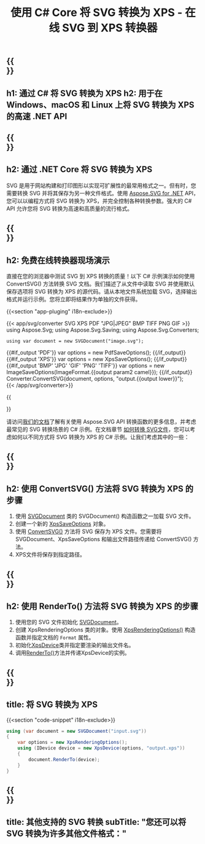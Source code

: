 ﻿---
translation: true
template: /templates/_template-conversion-child.md
title: 使用 C# Core 将 SVG 转换为 XPS - 在线 SVG 到 XPS 转换器
description: 在 Windows、macOS 和 Linux 上使用 .NET Core API 将 SVG 转换为 XPS。免费试用在线 SVG 到 XPS 转换器！
url: /net/conversion/svg-to-xps/
family: svg
platformtag: net
feature: conversion
informat: SVG
outformat: XPS
otherformats: GIF JPEG PNG TIFF BMP PDF XPS
---

{{<section banner>}}
---
h1: 通过 C# 将 SVG 转换为 XPS
h2: 用于在 Windows、macOS 和 Linux 上将 SVG 转换为 XPS 的高速 .NET API
---

{{<section overview>}}
---
h2: 通过 .NET Core 将 SVG 转换为 XPS
---

SVG 是用于网站构建和打印图形以实现可扩展性的最常用格式之一。但有时，您需要转换 SVG 并将其保存为另一种文件格式。使用 [Aspose.SVG for .NET](https://products.aspose.com/svg/net/) API，您可以以编程方式将 SVG 转换为 XPS，并完全控制各种转换参数。强大的 C# API 允许您将 SVG 转换为高速和高质量的流行格式。


{{<section demos>}}
---
h2: 免费在线转换器现场演示
---

直接在您的浏览器中测试 SVG 到 XPS 转换的质量！以下 C# 示例演示如何使用 ConvertSVG() 方法转换 SVG 文档。我们描述了从文件中读取 SVG 并使用默认保存选项将 SVG 转换为 XPS 的源代码。请从本地文件系统加载 SVG，选择输出格式并运行示例。您将立即将结果作为单独的文件获得。

{{<section "app-pluging" i18n-exclude>}}

{{< app/svg/converter SVG XPS PDF "JPG|JPEG" BMP TIFF PNG GIF >}}
using Aspose.Svg;
using Aspose.Svg.Saving;
using Aspose.Svg.Converters;

    using var document = new SVGDocument("image.svg");
{{#if_output 'PDF'}}
    var options = new PdfSaveOptions();
{{/if_output}}
{{#if_output 'XPS'}}
    var options = new XpsSaveOptions();
{{/if_output}}
{{#if_output 'BMP' 'JPG' 'GIF' 'PNG' 'TIFF'}}
    var options = new ImageSaveOptions(ImageFormat.{{output param2 camel}});
{{/if_output}}
    Converter.ConvertSVG(document, options, "output.{{output lower}}");   
{{< /app/svg/converter>}} 

{{<section documentation>}}

请访问<a href="https://docs.aspose.com/svg/net/how-to-work-with-aspose-svg-api/converting/" target="_blank">我们的文档</a>了解有关使用 Aspose.SVG API 转换函数的更多信息，并考虑最常见的 SVG 转换场景的 C# 示例。在文档章节 <a href="https://docs.aspose.com/svg/net/how-to-work-with-aspose-svg-api/converting/" target="_blank">如何转换 SVG文件</a>，您可以考虑如何以不同方式将 SVG 转换为 XPS 的 C# 示例。让我们考虑其中的一些：

{{<section steps1>}}
---
h2: 使用 ConvertSVG() 方法将 SVG 转换为 XPS 的步骤
---
1. 使用 [SVGDocument](https://reference.aspose.com/svg/net/aspose.svg/svgdocument/) 类的 SVGDocument() 构造函数之一加载 SVG 文件。
1. 创建一个新的 [XpsSaveOptions](https://reference.aspose.com/svg/net/aspose.svg.saving/xpssaveoptions/) 对象。
1. 使用 [ConvertSVG()](https://reference.aspose.com/svg/net/aspose.svg.converters/converter/convertsvg/) 方法将 SVG 保存为 XPS 文件。您需要将 SVGDocument、XpsSaveOptions 和输出文件路径传递给 ConvertSVG() 方法。
1. XPS文件将保存到指定路径。

{{<section steps2>}}
---
h2: 使用 RenderTo() 方法将 SVG 转换为 XPS 的步骤
---
1. 使用您的 SVG 文件初始化 [SVGDocument](https://reference.aspose.com/svg/net/aspose.svg/svgdocument/)。
1. 创建 XpsRenderingOptions 类的对象。使用 [XpsRenderingOptions()](https://reference.aspose.com/svg/net/aspose.svg.rendering.xps/xpsrenderingoptions/xpsrenderingoptions/) 构造函数并指定文档的 `Format` 属性。
1. 初始化[XpsDevice](https://reference.aspose.com/svg/net/aspose.svg.rendering.xps/xpsdevice/)类并指定要渲染的输出文件名。
1. 调用[RenderTo()](https://reference.aspose.com/svg/net/aspose.svg/svgdocument/renderto/)方法并传递XpsDevice的实例。

{{<section code-text>}}
---
title: 将 SVG 转换为 XPS
---

{{<section "code-snippet" i18n-exclude>}}

```cs
using (var document = new SVGDocument("input.svg"))
{
	var options = new XpsRenderingOptions();
	using (IDevice device = new XpsDevice(options, "output.xps"))
	{
		document.RenderTo(device);                    
	}
}
```

{{<section other-conversions>}}
---
title: 其他支持的 SVG 转换
subTitle: "您还可以将 SVG 转换为许多其他文件格式："
---